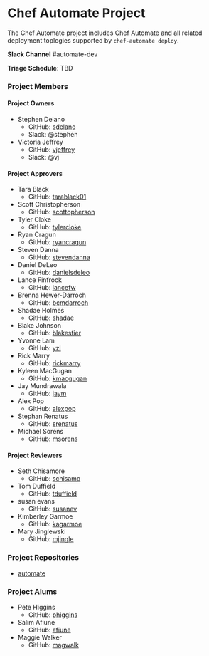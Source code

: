 # Chef Automate Project

The Chef Automate project includes Chef Automate and all related
deployment toplogies supported by `chef-automate deploy`.

**Slack Channel** #automate-dev

**Triage Schedule**: TBD

### Project Members

#### Project Owners

- Stephen Delano
  - GitHub: [sdelano](https://github.com/sdelano)
  - Slack: @stephen
- Victoria Jeffrey
  - GitHub: [vjeffrey](https://github.com/vjeffrey)
  - Slack: @vj

#### Project Approvers

- Tara Black
  - GitHub: [tarablack01](https://github.com/tarablack01)
- Scott Christopherson
  - GitHub: [scottopherson](https://github.com/scottopherson)
- Tyler Cloke
  - GitHub: [tylercloke](https://github.com/tylercloke)
- Ryan Cragun
  - GitHub: [ryancragun](https://github.com/ryancragun)
- Steven Danna
  - GitHub: [stevendanna](https://github.com/stevendanna)
- Daniel DeLeo
  - GitHub: [danielsdeleo](https://github.com/danielsdeleo)
- Lance Finfrock
  - GitHub: [lancefw](https://github.com/lancefw)
- Brenna Hewer-Darroch
  - GitHub: [bcmdarroch](https://github.com/bcmdarroch)
- Shadae Holmes
  - GitHub: [shadae](https://github.com/shadae)
- Blake Johnson
  - GitHub: [blakestier](https://github.com/blakestier)
- Yvonne Lam
  - GitHub: [yzl](https://github.com/yzl)
- Rick Marry
  - GitHub: [rickmarry](https://github.com/rickmarry)
- Kyleen MacGugan
  - GitHub: [kmacgugan](https://github.com/kmacgugan)
- Jay Mundrawala
  - GitHub: [jaym](https://github.com/jaym)
- Alex Pop
  - GitHub: [alexpop](https://github.com/alexpop)
- Stephan Renatus
  - GitHub: [srenatus](https://github.com/srenatus)
- Michael Sorens
  - GitHub: [msorens](https://github.com/msorens)

#### Project Reviewers

- Seth Chisamore
  - GitHub: [schisamo](https://github.com/schisamo)
- Tom Duffield
  - GitHub: [tduffield](https://github.com/tduffield)
- susan evans
  - GitHub: [susanev](https://github.com/susanev)
- Kimberley Garmoe
  - GitHub: [kagarmoe](https://github.com/kagarmoe)
- Mary Jinglewski
  - GitHub: [mjingle](https://github.com/mjingle)

### Project Repositories

- [automate](https://github.com/chef/automate)

### Project Alums

- Pete Higgins
  - GitHub: [phiggins](https://github.com/phiggins)
- Salim Afiune
  - GitHub: [afiune](https://github.com/afiune)
- Maggie Walker
  - GitHub: [magwalk](https://github.com/magwalk)
